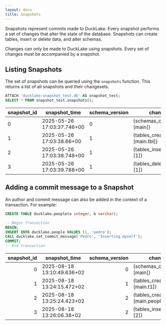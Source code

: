 ```yaml
---
layout: docu
title: Snapshots
---
```


Snapshots represent commits made to DuckLake.
Every snapshot performs a set of changes that alter the state of the database.
Snapshots can create tables, insert or delete data, and alter schemas.

Changes can only be made to DuckLake using snapshots.
Every set of changes must be accompanied by a snapshot.

## Listing Snapshots

The set of snapshots can be queried using the `snapshots` function. This returns a list of all snapshots and their changesets.

```sql
ATTACH 'ducklake:snapshot_test.db' AS snapshot_test;
SELECT * FROM snapshot_test.snapshots();
```

| snapshot_id | snapshot_time              | schema_version | changes                     | author | commit_message | commit_extra_info |
|-------------|----------------------------|----------------|-----------------------------|--------|----------------|-------------------|
| 0           | 2025-05-26 17:03:37.746+00 | 0              | {schemas_created=[main]}    | NULL   | NULL           | NULL              |
| 1           | 2025-05-26 17:03:38.66+00  | 1              | {tables_created=[main.tbl]} | NULL   | NULL           | NULL              |
| 2           | 2025-05-26 17:03:38.748+00 | 1              | {tables_inserted_into=[1]}  | NULL   | NULL           | NULL              |
| 3           | 2025-05-26 17:03:39.788+00 | 1              | {tables_deleted_from=[1]}   | NULL   | NULL           | NULL              |

## Adding a commit message to a Snapshot

An author and commit message can also be added in the context of a transaction. For example:

```sql
CREATE TABLE ducklake.people(a integer, b varchar);

-- Begin Transaction
BEGIN;
INSERT INTO ducklake.people VALUES (1, 'pedro');
CALL ducklake.set_commit_message('Pedro', 'Inserting myself');
COMMIT;
-- End transaction
```

| snapshot_id |       snapshot_time        | schema_version |            changes             | author |  commit_message  | commit_extra_info |
|------------:|----------------------------|---------------:|--------------------------------|--------|------------------|-------------------|
| 0           | 2025-08-18 13:10:49.636+02 | 0              | {schemas_created=[main]}       | NULL   | NULL             | NULL              |
| 1           | 2025-08-18 13:24:15.472+02 | 1              | {tables_created=[main.t1]}     | NULL   | NULL             | NULL              |
| 2           | 2025-08-18 13:25:24.423+02 | 2              | {tables_created=[main.people]} | NULL   | NULL             | NULL              |
| 3           | 2025-08-18 13:26:06.38+02  | 2              | {tables_inserted_into=[2]}     | Pedro  | Inserting myself | NULL              |
